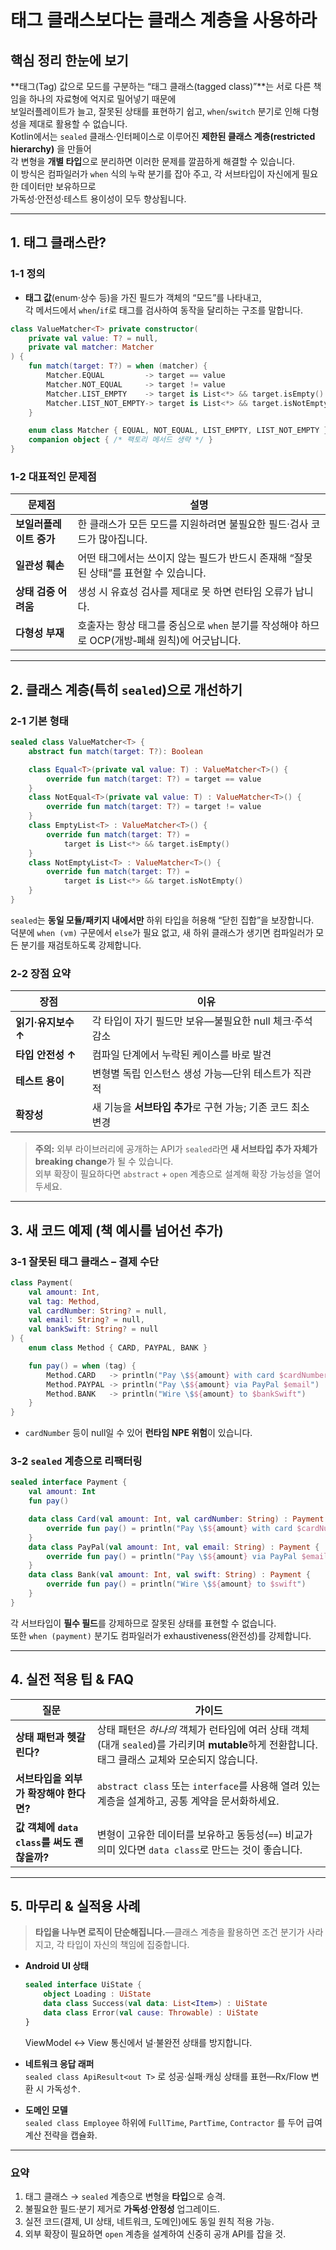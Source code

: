 # 태그 클래스보다는 클래스 계층을 사용하라

## 핵심 정리 한눈에 보기

**태그(Tag) 값으로 모드를 구분하는 “태그 클래스(tagged class)”**는 서로 다른 책임을 하나의 자료형에 억지로 밀어넣기 때문에  
보일러플레이트가 늘고, 잘못된 상태를 표현하기 쉽고, `when`/`switch` 분기로 인해 다형성을 제대로 활용할 수 없습니다.  
Kotlin에서는 `sealed` 클래스·인터페이스로 이루어진 **제한된 클래스 계층(restricted hierarchy)** 을 만들어  
각 변형을 **개별 타입**으로 분리하면 이러한 문제를 깔끔하게 해결할 수 있습니다.  
이 방식은 컴파일러가 `when` 식의 누락 분기를 잡아 주고, 각 서브타입이 자신에게 필요한 데이터만 보유하므로  
가독성·안전성·테스트 용이성이 모두 향상됩니다.

---

## 1. 태그 클래스란?

### 1‑1 정의

- **태그 값**(enum·상수 등)을 가진 필드가 객체의 “모드”를 나타내고,  
  각 메서드에서 `when`/`if`로 태그를 검사하여 동작을 달리하는 구조를 말합니다.

```kotlin
class ValueMatcher<T> private constructor(
    private val value: T? = null,
    private val matcher: Matcher
) {
    fun match(target: T?) = when (matcher) {
        Matcher.EQUAL         -> target == value
        Matcher.NOT_EQUAL     -> target != value
        Matcher.LIST_EMPTY    -> target is List<*> && target.isEmpty()
        Matcher.LIST_NOT_EMPTY-> target is List<*> && target.isNotEmpty()
    }

    enum class Matcher { EQUAL, NOT_EQUAL, LIST_EMPTY, LIST_NOT_EMPTY }
    companion object { /* 팩토리 메서드 생략 */ }
}
```

### 1‑2 대표적인 문제점

| 문제점                  | 설명                                                                                          |
| ----------------------- | --------------------------------------------------------------------------------------------- |
| **보일러플레이트 증가** | 한 클래스가 모든 모드를 지원하려면 불필요한 필드·검사 코드가 많아집니다.                      |
| **일관성 훼손**         | 어떤 태그에서는 쓰이지 않는 필드가 반드시 존재해 “잘못된 상태”를 표현할 수 있습니다.          |
| **상태 검증 어려움**    | 생성 시 유효성 검사를 제대로 못 하면 런타임 오류가 납니다.                                    |
| **다형성 부재**         | 호출자는 항상 태그를 중심으로 `when` 분기를 작성해야 하므로 OCP(개방‑폐쇄 원칙)에 어긋납니다. |

---

## 2. 클래스 계층(특히 `sealed`)으로 개선하기

### 2‑1 기본 형태

```kotlin
sealed class ValueMatcher<T> {
    abstract fun match(target: T?): Boolean

    class Equal<T>(private val value: T) : ValueMatcher<T>() {
        override fun match(target: T?) = target == value
    }
    class NotEqual<T>(private val value: T) : ValueMatcher<T>() {
        override fun match(target: T?) = target != value
    }
    class EmptyList<T> : ValueMatcher<T>() {
        override fun match(target: T?) =
            target is List<*> && target.isEmpty()
    }
    class NotEmptyList<T> : ValueMatcher<T>() {
        override fun match(target: T?) =
            target is List<*> && target.isNotEmpty()
    }
}
```

`sealed`는 **동일 모듈/패키지 내에서만** 하위 타입을 허용해 “닫힌 집합”을 보장합니다.  
덕분에 `when (vm)` 구문에서 `else`가 필요 없고, 새 하위 클래스가 생기면 컴파일러가 모든 분기를 재검토하도록 강제합니다.

### 2‑2 장점 요약

| 장점                | 이유                                                         |
| ------------------- | ------------------------------------------------------------ |
| **읽기·유지보수 ↑** | 각 타입이 자기 필드만 보유—불필요한 null 체크·주석 감소      |
| **타입 안전성 ↑**   | 컴파일 단계에서 누락된 케이스를 바로 발견                    |
| **테스트 용이**     | 변형별 독립 인스턴스 생성 가능—단위 테스트가 직관적          |
| **확장성**          | 새 기능을 **서브타입 추가**로 구현 가능; 기존 코드 최소 변경 |

> **주의:** 외부 라이브러리에 공개하는 API가 `sealed`라면 **새 서브타입 추가 자체가 breaking change**가 될 수 있습니다.  
> 외부 확장이 필요하다면 `abstract` + `open` 계층으로 설계해 확장 가능성을 열어두세요.

---

## 3. 새 코드 예제 (책 예시를 넘어선 추가)

### 3‑1 잘못된 태그 클래스 – 결제 수단

```kotlin
class Payment(
    val amount: Int,
    val tag: Method,
    val cardNumber: String? = null,
    val email: String? = null,
    val bankSwift: String? = null
) {
    enum class Method { CARD, PAYPAL, BANK }

    fun pay() = when (tag) {
        Method.CARD   -> println("Pay \$${amount} with card $cardNumber")
        Method.PAYPAL -> println("Pay \$${amount} via PayPal $email")
        Method.BANK   -> println("Wire \$${amount} to $bankSwift")
    }
}
```

- `cardNumber` 등이 null일 수 있어 **런타임 NPE 위험**이 있습니다.

### 3‑2 `sealed` 계층으로 리팩터링

```kotlin
sealed interface Payment {
    val amount: Int
    fun pay()

    data class Card(val amount: Int, val cardNumber: String) : Payment {
        override fun pay() = println("Pay \$${amount} with card $cardNumber")
    }
    data class PayPal(val amount: Int, val email: String) : Payment {
        override fun pay() = println("Pay \$${amount} via PayPal $email")
    }
    data class Bank(val amount: Int, val swift: String) : Payment {
        override fun pay() = println("Wire \$${amount} to $swift")
    }
}
```

각 서브타입이 **필수 필드**를 강제하므로 잘못된 상태를 표현할 수 없습니다.  
또한 `when (payment)` 분기도 컴파일러가 exhaustiveness(완전성)를 강제합니다.

---

## 4. 실전 적용 팁 & FAQ

| 질문                                        | 가이드                                                                                                                                          |
| ------------------------------------------- | ----------------------------------------------------------------------------------------------------------------------------------------------- |
| **상태 패턴과 헷갈린다?**                   | 상태 패턴은 _하나의_ 객체가 런타임에 여러 상태 객체(대개 `sealed`)를 가리키며 **mutable**하게 전환합니다. 태그 클래스 교체와 모순되지 않습니다. |
| **서브타입을 외부가 확장해야 한다면?**      | `abstract class` 또는 `interface`를 사용해 열려 있는 계층을 설계하고, 공통 계약을 문서화하세요.                                                 |
| **값 객체에 `data class`를 써도 괜찮을까?** | 변형이 고유한 데이터를 보유하고 동등성(`==`) 비교가 의미 있다면 `data class`로 만드는 것이 좋습니다.                                            |

---

## 5. 마무리 & 실적용 사례

> **타입을 나누면 로직이 단순해집니다.**—클래스 계층을 활용하면 조건 분기가 사라지고, 각 타입이 자신의 책임에 집중합니다.

- **Android UI 상태**

  ```kotlin
  sealed interface UiState {
      object Loading : UiState
      data class Success(val data: List<Item>) : UiState
      data class Error(val cause: Throwable) : UiState
  }
  ```

  ViewModel ↔ View 통신에서 널·불완전 상태를 방지합니다.

- **네트워크 응답 래퍼**  
  `sealed class ApiResult<out T>` 로 성공·실패·캐싱 상태를 표현—Rx/Flow 변환 시 가독성↑.

- **도메인 모델**  
  `sealed class Employee` 하위에 `FullTime`, `PartTime`, `Contractor` 를 두어 급여 계산 전략을 캡슐화.

---

### 요약

1. 태그 클래스 → `sealed` 계층으로 변형을 **타입**으로 승격.
2. 불필요한 필드·분기 제거로 **가독성**·**안정성** 업그레이드.
3. 실전 코드(결제, UI 상태, 네트워크, 도메인)에도 동일 원칙 적용 가능.
4. 외부 확장이 필요하면 `open` 계층을 설계하여 신중히 공개 API를 잡을 것.
